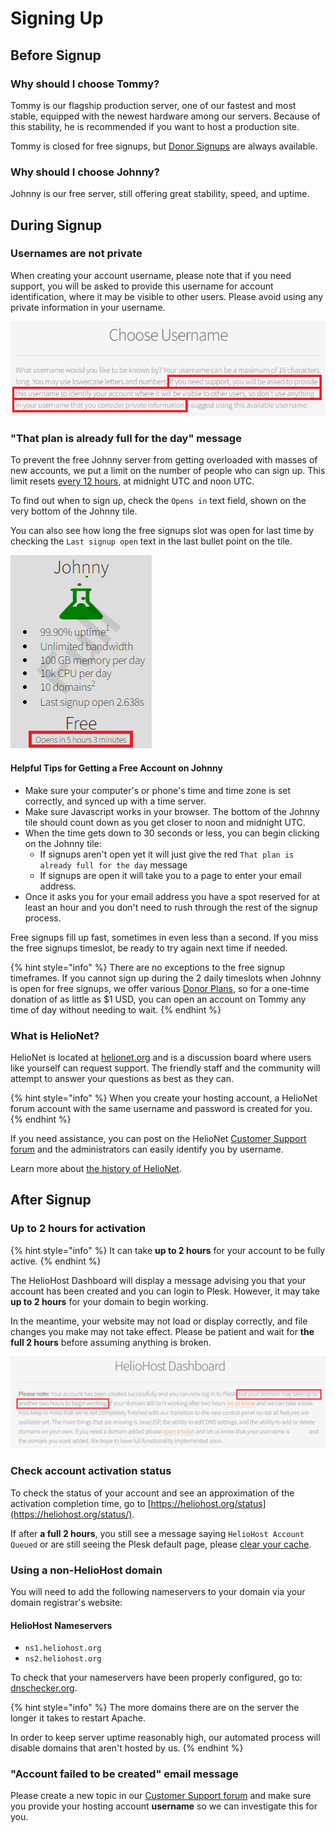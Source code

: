 # Signing Up

## Before Signup

### Why should I choose Tommy?

Tommy is our flagship production server, one of our fastest and most stable, equipped with the newest hardware among our servers. Because of this stability, he is recommended if you want to host a production site.

Tommy is closed for free signups, but [Donor Signups](https://heliohost.org/tommy/) are always available.

### Why should I choose Johnny?

Johnny is our free server, still offering great stability, speed, and uptime. 

## During Signup

### Usernames are not private

When creating your account username, please note that if you need support, you will be asked to provide this username for account identification, where it may be visible to other users. Please avoid using any private information in your username.

![](../.gitbook/assets/username-is-not-private.png)

### "That plan is already full for the day" message

To prevent the free Johnny server from getting overloaded with masses of new accounts, we put a limit on the number of people who can sign up. This limit resets [every 12 hours](https://helionet.org/index/topic/59660-midnight-and-noon/), at midnight UTC and noon UTC.

To find out when to sign up, check the `Opens in` text field, shown on the very bottom of the Johnny tile.  

You can also see how long the free signups slot was open for last time by checking the `Last signup open` text in the last bullet point on the tile.

![](../.gitbook/assets/johnny-signup-tile.png)

#### Helpful Tips for Getting a Free Account on Johnny

 * Make sure your computer's or phone's time and time zone is set correctly, and synced up with a time server.
 * Make sure Javascript works in your browser. The bottom of the Johnny tile should count down as you get closer to noon and midnight UTC.
 * When the time gets down to 30 seconds or less, you can begin clicking on the Johnny tile:
    * If signups aren't open yet it will just give the red `That plan is already full for the day` message
    * If signups are open it will take you to a page to enter your email address.
* Once it asks you for your email address you have a spot reserved for at least an hour and you don't need to rush through the rest of the signup process.  

Free signups fill up fast, sometimes in even less than a second. If you miss the free signups timeslot, be ready to try again next time if needed.  

{% hint style="info" %}
There are no exceptions to the free signup timeframes. If you cannot sign up during the 2 daily timeslots when Johnny is open for free signups, we offer various [Donor Plans](https://heliohost.org/tommy/), so for a one-time donation of as little as $1 USD, you can open an account on Tommy any time of day without needing to wait.
{% endhint %}

### What is HelioNet?

HelioNet is located at [helionet.org](https://helionet.org) and is a discussion board where users like yourself can request support. The friendly staff and the community will attempt to answer your questions as best as they can.

{% hint style="info" %}
When you create your hosting account, a HelioNet forum account with the same username and password is created for you. 
{% endhint %}

If you need assistance, you can post on the HelioNet [Customer Support forum](https://helionet.org/index/forum/45-customer-service/?do=add) and the administrators can easily identify you by username.

Learn more about [the history of HelioNet](https://wiki.helionet.org/hosting/helionet).

## After Signup

### Up to 2 hours for activation

{% hint style="info" %}
It can take **up to 2 hours** for your account to be fully active.
{% endhint %}

The HelioHost Dashboard will display a message advising you that your account has been created and you can login to Plesk. However, it may take **up to 2 hours** for your domain to begin working. 

In the meantime, your website may not load or display correctly, and file changes you make may not take effect. Please be patient and wait for **the full 2 hours** before assuming anything is broken.  

![](../.gitbook/assets/dashboard-up-to-2-hours.png)

### Check account activation status

To check the status of your account and see an approximation of the activation completion time, go to [https://heliohost.org/status](https://heliohost.org/status/).  

If after **a full 2 hours**, you still see a message saying `HelioHost Account Queued` or are still seeing the Plesk default page, please [clear your cache](../misc/clear-your-cache.md).

### Using a non-HelioHost domain

You will need to add the following nameservers to your domain via your domain registrar's website:

#### HelioHost Nameservers

* `ns1.heliohost.org`
* `ns2.heliohost.org`

To check that your nameservers have been properly configured, go to: [dnschecker.org](https://dnschecker.org/).
<!-- No longer working: http://byrondallas.heliohost.org/php/tools/dns_records.php -->

{% hint style="info" %}
The more domains there are on the server the longer it takes to restart Apache.  

In order to keep server uptime reasonably high, our automated process will disable domains that aren't hosted by us.
{% endhint %}

### "Account failed to be created" email message

Please create a new topic in our [Customer Support forum](https://helionet.org/index/forum/45-customer-service/?do=add) and make sure you provide your hosting account **username** so we can investigate this for you.